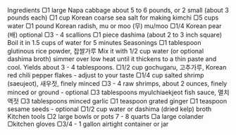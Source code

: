 Ingredients
▢1 large Napa cabbage about 5 to 6 pounds, or 2 small (about 3 pounds each)
▢1 cup Korean coarse sea salt for making kimchi
▢5 cups water
▢1 pound Korean radish, mu or moo (무) mu/moo
▢1/4 Korean pear (배) optional
▢3 - 4 scallions
▢1 piece dashima (about 2 to 3 inch square) Boil it in 1.5 cups of water for 5 minutes
Seasonings
▢1 tablespoon glutinous rice powder, 찹쌀가루 Mix it with 1/2 cup water (or optional dashima broth) simmer over low heat until it thickens to a thin paste and cool. Yields about 3 - 4 tablespoons.
▢1/2 cup gochugaru, 고추가루, Korean red chili pepper flakes - adjust to your taste
▢1/4 cup salted shrimp (saeujeot), 새우젓, finely minced
▢3 - 4 raw shrimps, about 2 ounces, finely minced or ground - optional
▢3 tablespoons myulchiaekjeot fish sauce, 멸치액젓
▢3 tablespoons minced garlic
▢1 teaspoon grated ginger
▢1 teaspoon sesame seeds - optional
▢1/2 cup water or dashima (dried kelp) broth
Kitchen tools
▢2 large bowls or pots 7 - 8 quarts
▢a large colander
▢kitchen gloves
▢3/4 - 1 gallon airtight container or jar